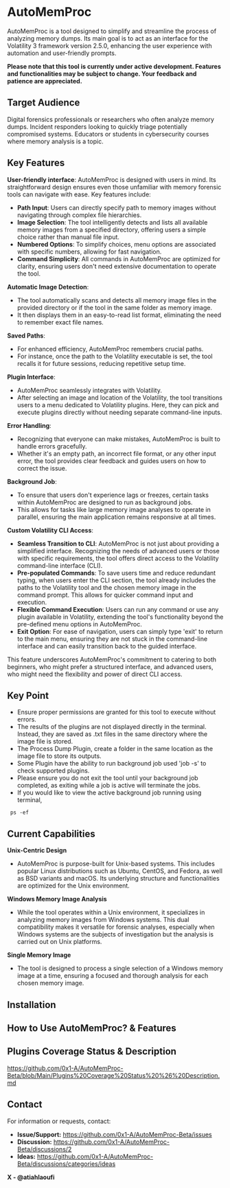 # AutoMemProc

AutoMemProc is a tool designed to simplify and streamline the process of analyzing memory dumps. Its main goal is to act  as an interface for the Volatility 3 framework version 2.5.0, enhancing the user experience with automation and user-friendly prompts.

**Please note that this tool is currently under active development. Features and functionalities may be subject to change. Your feedback and patience are appreciated.**

## Target Audience
Digital forensics professionals or researchers who often analyze memory dumps. Incident responders looking to quickly triage potentially compromised systems.
Educators or students in cybersecurity courses where memory analysis is a topic.
   
## Key Features

**User-friendly interface**: AutoMemProc is designed with users in mind. Its straightforward design ensures even those unfamiliar with memory forensic tools can navigate with ease. Key features include:
- **Path Input**: Users can directly specify path to memory images without navigating through complex file hierarchies.
- **Image Selection**: The tool intelligently detects and lists all available memory images from a specified directory, offering users a simple choice rather than manual file input.
- **Numbered Options**: To simplify choices, menu options are associated with specific numbers, allowing for fast navigation.
- **Command Simplicity**: All commands in AutoMemProc are optimized for clarity, ensuring users don't need extensive documentation to operate the tool.

**Automatic Image Detection**: 
- The tool automatically scans and detects all memory image files in the provided directory or if the tool in the same folder as memory image.
- It then displays them in an easy-to-read list format, eliminating the need to remember exact file names.

**Saved Paths**:
- For enhanced efficiency, AutoMemProc remembers crucial paths. 
- For instance, once the path to the Volatility executable is set, the tool recalls it for future sessions, reducing repetitive setup time.

**Plugin Interface**: 
- AutoMemProc seamlessly integrates with Volatility.
- After selecting an image and location of the Volatility, the tool transitions users to a menu dedicated to Volatility plugins. Here, they can pick and execute plugins directly without needing separate command-line inputs.

**Error Handling**: 
- Recognizing that everyone can make mistakes, AutoMemProc is built to handle errors gracefully.
- Whether it's an empty path, an incorrect file format, or any other input error, the tool provides clear feedback and guides users on how to correct the issue.

**Background Job**: 
- To ensure that users don't experience lags or freezes, certain tasks within AutoMemProc are designed to run as background jobs.
- This allows for tasks like large memory image analyses to operate in parallel, ensuring the main application remains responsive at all times.

**Custom Volatility CLI Access**:
- **Seamless Transition to CLI**: AutoMemProc is not just about providing a simplified interface. Recognizing the needs of advanced users or those with specific requirements, the tool offers direct access to the Volatility command-line interface (CLI).
- **Pre-populated Commands**: To save users time and reduce redundant typing, when users enter the CLI section, the tool already includes the paths to the Volatility tool and the chosen memory image in the command prompt. This allows for quicker command input and execution.
- **Flexible Command Execution**: Users can run any command or use any plugin available in Volatility, extending the tool's functionality beyond the pre-defined menu options in AutoMemProc.
- **Exit Option**: For ease of navigation, users can simply type 'exit' to return to the main menu, ensuring they are not stuck in the command-line interface and can easily transition back to the guided interface.

This feature underscores AutoMemProc's commitment to catering to both beginners, who might prefer a structured interface, and advanced users, who might need the flexibility and power of direct CLI access.

## Key Point

- Ensure proper permissions are granted for this tool to execute without errors.
- The results of the plugins are not displayed directly in the terminal. Instead, they are saved as .txt files in the same directory where the image file is stored.
- The Process Dump Plugin, create a folder in the same location as the image file to store its outputs. 
- Some Plugin have the ability to run background job used 'job -s' to check supported plugins.
- Please ensure you do not exit the tool until your background job completed, as exiting while a job is active will terminate the jobs.
- If you would like to view the active background job running using terminal,

 ``` shell
  ps -ef
  ```

## Current Capabilities

**Unix-Centric Design** 
- AutoMemProc is purpose-built for Unix-based systems. This includes popular Linux distributions such as Ubuntu, CentOS, and Fedora, as well as BSD variants and macOS. Its underlying structure and functionalities are optimized for the Unix environment.

**Windows Memory Image Analysis**
- While the tool operates within a Unix environment, it specializes in analyzing memory images from Windows systems. This dual compatibility makes it versatile for forensic analyses, especially when Windows systems are the subjects of investigation but the analysis is carried out on Unix platforms.

**Single Memory Image**
- The tool is designed to process a single selection of a Windows memory image at a time, ensuring a focused and thorough analysis for each chosen memory image.

## Installation



## How to Use AutoMemProc? & Features



## Plugins Coverage Status & Description

https://github.com/0x1-A/AutoMemProc-Beta/blob/Main/Plugins%20Coverage%20Status%20%26%20Description.md


## Contact

For information or requests, contact:

- **Issue/Support:** https://github.com/0x1-A/AutoMemProc-Beta/issues
- **Discussion:** https://github.com/0x1-A/AutoMemProc-Beta/discussions/2
- **Ideas:** https://github.com/0x1-A/AutoMemProc-Beta/discussions/categories/ideas

**X - @atiahlaoufi**
